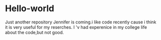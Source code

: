 # Hello-world
Just another repository
Jennifer is coming.i like code recently cause i think it is very useful for my reserches.
I 'v had experenice in my college life about the code,but not good.
